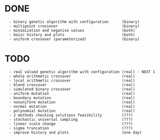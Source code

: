 # DONE 

      - binary genetic algorithm with configuration      (binary)
      - multipoint crossover                             (binary)
      - minimization and negative values                 (both)
      - baisc history and plots                          (both)
	  - uniform crossover (parameterized)                (binary)

# TODO 
      
      - real valued genetic algorithm with configuration (real) - NEXT 1
      - whole arithmetic crossover                       (real)
      - local arithmetic crossover                       (real)
      - blend crossover                                  (real)
      - simulated binary crossover                       (real)
      - uniform mutation                                 (real)
      - boundary mutation                                (real)
      - nonuniform mutation                              (real)
      - normal mutation                                  (real)
      - polynomial mutation                              (real)
      - 2 methods checking solutions feasibility         (???)
      - stochastic universal sampling                    (???)
      - linear scale change                              (???)
      - sigma truncation                                 (???)
      - improve history and plots                        (one day)
